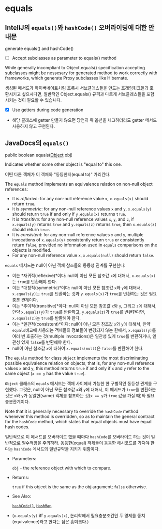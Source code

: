 # equals

## InteliJ의 `equals()`와 `hashCode()` 오버라이딩에 대한 안내문

generate equals() and hashCode()

- [ ] Accept subclasses as parameter to equals() method

While generally incompliant to Object.equals() specification accepting subclasses might be nessesary for generated method to work correctly with frameworks, which generate Proxy subclasses like Hibernate.

생성된 메서드가 하이버네이트처럼 프록시 서브클래스들을 만드는 프레임워크들과 호환시키고 싶으시다면,
일반적인 Object.equals() 규격과 다르게 서브클래스들을 포함시키는 것이 필요할 수 있습니다.

- [x] Use getters during code generation
- 해당 클래스에 getter 만들지 않으면 당연히 위 옵션을 체크하더라도 getter 메서드 사용하지 않고 구현된다.



## JavaDocs의 `equals()`

public boolean equals([Object](https://docs.oracle.com/en/java/javase/16/docs/api/java.base/java/lang/Object.html) obj)

Indicates whether some other object is "equal to" this one.

어떤 다른 객체가 이 객체와 "동등한지(equal to)" 가리킨다.



The `equals` method implements an equivalence relation on non-null object references:

- It is *reflexive*: for any non-null reference value `x`, `x.equals(x)` should return `true`.
- It is *symmetric*: for any non-null reference values `x` and `y`, `x.equals(y)` should return `true` if and only if `y.equals(x)` returns `true`.
- It is *transitive*: for any non-null reference values `x`, `y`, and `z`, if `x.equals(y)` returns `true` and `y.equals(z)` returns `true`, then `x.equals(z)` should return `true`.
- It is *consistent*: for any non-null reference values `x` and `y`, multiple invocations of `x.equals(y)` consistently return `true` or consistently return `false`, provided no information used in `equals` comparisons on the objects is modified.
- For any non-null reference value `x`, `x.equals(null)` should return `false`.

`equals` 메서드는 null이 아닌 객체 참조들의 동등성 관계를 구현한다:

- 이는 *재귀적(reflexive)*이다: null이 아닌 모든 참조값 `x`에 대해서, `x.equals(x)`는 `true`를 반환해야 한다.
- 이는 *대칭적(symmetric)*이다: null이 아닌 모든 참조값 `x`와 `y`에 대해서, `x.equals(y)`는 `true`를 반환하는 것과 `y.equals(x)`가 `true`를 반환하는 것은 필요충분 관계이다.
- 이는 *추이적(transitive)*이다: null이 아닌 모든 참조값 `x`와 `y`, 그리고 `z`에 대해서, 만약 `x.equals(y)`가 `true`를 반환하고, `y.equals(z)`가 `true`를 반환한다면, `x.equals(z)`는 `true`를 반환해야 한다.
- 이는 *일관적(consistent)*이다: null이 아닌 모든 참조값 `x`와 `y`에 대해서, 만약 `equals`비교에 사용되는 객체들의 정보들이 변경되지 않는 한에서, `x.equals(y)`를 여러 번 호출하는 것(multiple invocations)은 일관성 있게 `true`를 반환하거나, 일관성 있게 `false`를 반환해야 한다.
- null이 아닌 참조값 `x`에 대하여 `x.equals(null)`은 `false`를 반환해야 한다.



The `equals` method for class `Object` implements the most discriminating possible equivalence relation on objects; that is, for any non-null reference values `x` and `y`, this method returns `true` if and only if `x` and `y` refer to the same object (`x == y` has the value `true`).

`Object` 클래스의 `equals` 메서드는 객체 사이에서 가능한 한 구별적인 동등성 관계를 구현했다. 그것은, null이 아닌 모든 참조값 `x`와 `y`에 대해서, 이 메서드가 `true`를 반환하는 것은 `x`와 `y`가 동일한(same) 객체를 참조하는 것(`x == y`가 `true` 값을 가질 때)와 필요충분관계이다.

Note that it is generally necessary to override the `hashCode` method whenever this method is overridden, so as to maintain the general contract for the `hashCode` method, which states that equal objects must have equal hash codes.

일반적으로 이 메서드를 오버라이드 했을 때마다 `hashCode`를 오버라이드 하는 것이 일반적으로 필수적임을 주의하라. 동등한(equal) 객체들이 동등한 해시코드를 가져야 한다는 `hashCode` 메서드의 일반규약을 지키기 위함이다.

- Parameters:

  `obj` - the reference object with which to compare.

- Returns:

  `true` if this object is the same as the obj argument; `false` otherwise.

- See Also:

  [`hashCode()`](https://docs.oracle.com/en/java/javase/16/docs/api/java.base/java/lang/Object.html#hashCode()), [`HashMap`](https://docs.oracle.com/en/java/javase/16/docs/api/java.base/java/util/HashMap.html)



-  (`x.equals(y)` iff `y.equals(x)`, 논리학에서 필요충분조건인 두 명제를 동치(equivalence)라고 한다는 점은 흥미롭다.)
